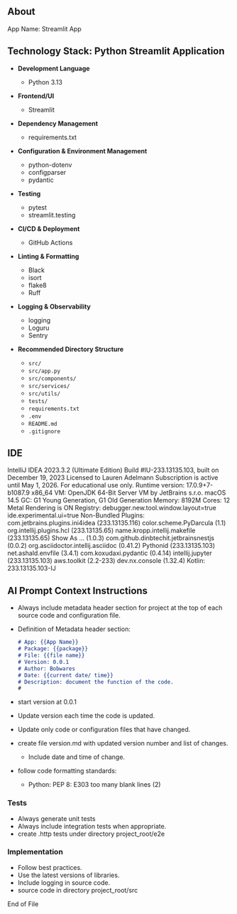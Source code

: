 ## About

App Name: Streamlit App


## Technology Stack: Python Streamlit Application

* **Development Language**

  * Python 3.13

* **Frontend/UI**

  * Streamlit

* **Dependency Management**

  * requirements.txt

* **Configuration & Environment Management**

  * python-dotenv
  * configparser
  * pydantic

* **Testing**

  * pytest
  * streamlit.testing

* **CI/CD & Deployment**

  * GitHub Actions

* **Linting & Formatting**

  * Black
  * isort
  * flake8
  * Ruff

* **Logging & Observability**

  * logging
  * Loguru
  * Sentry

* **Recommended Directory Structure**

  * `src/`
  * `src/app.py`
  * `src/components/`
  * `src/services/`
  * `src/utils/`
  * `tests/`
  * `requirements.txt`
  * `.env`
  * `README.md`
  * `.gitignore`

## IDE

IntelliJ IDEA 2023.3.2 (Ultimate Edition)
Build #IU-233.13135.103, built on December 19, 2023
Licensed to Lauren Adelmann
Subscription is active until May 1, 2026.
For educational use only.
Runtime version: 17.0.9+7-b1087.9 x86_64
VM: OpenJDK 64-Bit Server VM by JetBrains s.r.o.
macOS 14.5
GC: G1 Young Generation, G1 Old Generation
Memory: 8192M
Cores: 12
Metal Rendering is ON
Registry:
  debugger.new.tool.window.layout=true
  ide.experimental.ui=true
Non-Bundled Plugins:
  com.jetbrains.plugins.ini4idea (233.13135.116)
  color.scheme.PyDarcula (1.1)
  org.intellij.plugins.hcl (233.13135.65)
  name.kropp.intellij.makefile (233.13135.65)
  Show As ... (1.0.3)
  com.github.dinbtechit.jetbrainsnestjs (0.0.2)
  org.asciidoctor.intellij.asciidoc (0.41.2)
  Pythonid (233.13135.103)
  net.ashald.envfile (3.4.1)
  com.koxudaxi.pydantic (0.4.14)
  intellij.jupyter (233.13135.103)
  aws.toolkit (2.2-233)
  dev.nx.console (1.32.4)
Kotlin: 233.13135.103-IJ


## AI Prompt Context Instructions

- Always include metadata header section for project at the top of each source code and configuration file.
- Definition of Metadata header section:

    ```markdown
    # App: {{App Name}}
    # Package: {{package}}
    # File: {{file name}}
    # Version: 0.0.1
    # Author: Bobwares
    # Date: {{current date/ time}}
    # Description: document the function of the code.
    #
    ```

- start version at 0.0.1
- Update version each time the code is updated.
- Update only code or configuration files that have changed.
- create file version.md with updated version number and list of changes.
    - Include date and time of change.
- follow code formatting standards:
    - Python: PEP 8: E303 too many blank lines (2)

### Tests

- Always generate unit tests
- Always include integration tests when appropriate.
- create .http tests under directory project_root/e2e

### Implementation
- Follow best practices.
- Use the latest versions of libraries.
- Include logging in source code.
- source code in directory project_root/src

End of File
